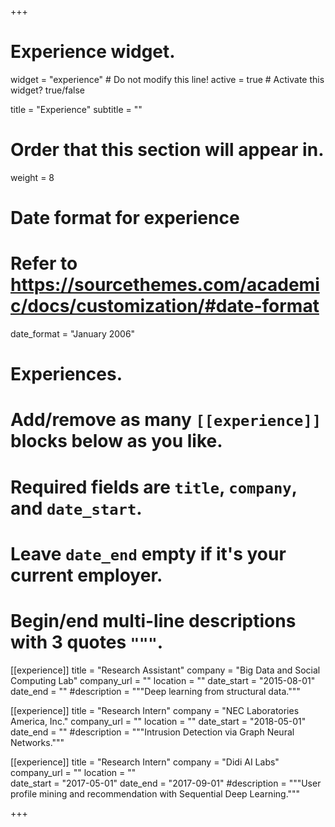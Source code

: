 +++
# Experience widget.
widget = "experience"  # Do not modify this line!
active = true  # Activate this widget? true/false

title = "Experience"
subtitle = ""

# Order that this section will appear in.
weight = 8

# Date format for experience
#   Refer to https://sourcethemes.com/academic/docs/customization/#date-format
date_format = "January 2006"

# Experiences.
#   Add/remove as many `[[experience]]` blocks below as you like.
#   Required fields are `title`, `company`, and `date_start`.
#   Leave `date_end` empty if it's your current employer.
#   Begin/end multi-line descriptions with 3 quotes `"""`.

[[experience]]
  title = "Research Assistant"
  company = "Big Data and Social Computing Lab"
  company_url = ""
  location = ""
  date_start = "2015-08-01"
  date_end = ""
  #description = """Deep learning from structural data."""

[[experience]]
  title = "Research Intern"
  company = "NEC Laboratories America, Inc."
  company_url = ""
  location = ""
  date_start = "2018-05-01"
  date_end = ""
  #description = """Intrusion Detection via Graph Neural Networks."""
  
[[experience]]
  title = "Research Intern"
  company = "Didi AI Labs"
  company_url = ""
  location = ""  
  date_start = "2017-05-01"
  date_end = "2017-09-01"
  #description = """User profile mining and recommendation with Sequential Deep Learning."""


+++
